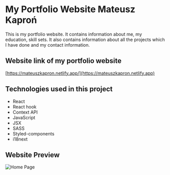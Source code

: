 # My Portfolio Website Mateusz Kaproń

This is my portfolio website. It contains information about me, my education, skill sets. It also contains information about all the projects which I have done and my contact information.

## Website link of my portfolio website

[https://mateuszkapron.netlify.app/](https://mateuszkapron.netlify.app)

## Technologies used in this project
  - React
  - React hook
  - Context API
  - JavaScript
  - JSX
  - SASS
  - Styled-components
  - i18next
  
  
 ## Website Preview
 ![Home Page](https://i.ibb.co/ByymkQ0/home.png)

  
  
